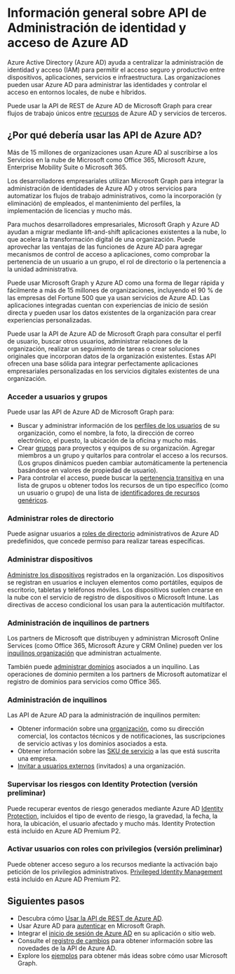 # <a name="azure-ad-identity-and-access-management-api-overview"></a>Información general sobre API de Administración de identidad y acceso de Azure AD

Azure Active Directory (Azure AD) ayuda a centralizar la administración de identidad y acceso (IAM) para permitir el acceso seguro y productivo entre dispositivos, aplicaciones, servicios e infraestructura. Las organizaciones pueden usar Azure AD para administrar las identidades y controlar el acceso en entornos locales, de nube e híbridos.  

Puede usar la API de REST de Azure AD de Microsoft Graph para crear flujos de trabajo únicos entre [recursos](../api-reference/v1.0/resources/azure_ad_overview.md) de Azure AD y servicios de terceros.

## <a name="why-use-the-azure-ad-apis"></a>¿Por qué debería usar las API de Azure AD?

Más de 15 millones de organizaciones usan Azure AD al suscribirse a los Servicios en la nube de Microsoft como Office 365, Microsoft Azure, Enterprise Mobility Suite o Microsoft 365.  

Los desarrolladores empresariales utilizan Microsoft Graph para integrar la administración de identidades de Azure AD y otros servicios para automatizar los flujos de trabajo administrativos, como la incorporación (y eliminación) de empleados, el mantenimiento del perfiles, la implementación de licencias y mucho más.

Para muchos desarrolladores empresariales, Microsoft Graph y Azure AD ayudan a migrar mediante lift-and-shift aplicaciones existentes a la nube, lo que acelera la transformación digital de una organización. Puede aprovechar las ventajas de las funciones de Azure AD para agregar mecanismos de control de acceso a aplicaciones, como comprobar la pertenencia de un usuario a un grupo, el rol de directorio o la pertenencia a la unidad administrativa.

Puede usar Microsoft Graph y Azure AD como una forma de llegar rápida y fácilmente a más de 15 millones de organizaciones, incluyendo el 90 % de las empresas del Fortune 500 que ya usan servicios de Azure AD. Las aplicaciones integradas cuentan con experiencias de inicio de sesión directa y pueden usar los datos existentes de la organización para crear experiencias personalizadas.  

Puede usar la API de Azure AD de Microsoft Graph para consultar el perfil de usuario, buscar otros usuarios, administrar relaciones de la organización, realizar un seguimiento de tareas o crear soluciones originales que incorporan datos de la organización existentes. Estas API ofrecen una base sólida para integrar perfectamente aplicaciones empresariales personalizadas en los servicios digitales existentes de una organización.

### <a name="access-users-and-groups"></a>Acceder a usuarios y grupos

Puede usar las API de Azure AD de Microsoft Graph para:

- Buscar y administrar información de los [perfiles de los usuarios](../api-reference/v1.0/resources/user.md) de su organización, como el nombre, la foto, la dirección de correo electrónico, el puesto, la ubicación de la oficina y mucho más.
- Crear [grupos](../api-reference/v1.0/resources/groups-overview.md) para proyectos y equipos de su organización. Agregar miembros a un grupo y quitarlos para controlar el acceso a los recursos. (Los grupos dinámicos pueden cambiar automáticamente la pertenencia basándose en valores de propiedad de usuario).
- Para controlar el acceso, puede buscar la [pertenencia transitiva](../api-reference/v1.0/api/user_checkmembergroups.md) en una lista de grupos u obtener todos los recursos de un tipo específico (como un usuario o grupo) de una lista de [identificadores de recursos genéricos](../api-reference/v1.0/api/directoryobject_getbyids.md).

### <a name="manage-directory-roles"></a>Administrar roles de directorio

Puede asignar usuarios a [roles de directorio](../api-reference/v1.0/resources/directoryrole.md) administrativos de Azure AD predefinidos, que concede permiso para realizar tareas específicas.

### <a name="manage-devices"></a>Administrar dispositivos

[Administre los dispositivos](https://docs.microsoft.com/es-ES/azure/active-directory/device-management-introduction.md) registrados en la organización. Los dispositivos se registran en usuarios e incluyen elementos como portátiles, equipos de escritorio, tabletas y teléfonos móviles. Los dispositivos suelen crearse en la nube con el servicio de registro de dispositivos o Microsoft Intune. Las directivas de acceso condicional los usan para la autenticación multifactor.

### <a name="partner-tenant-management"></a>Administración de inquilinos de partners

Los partners de Microsoft que distribuyen y administran Microsoft Online Services (como Office 365, Microsoft Azure y CRM Online) pueden ver los [inquilinos organización](../api-reference/v1.0/resources/contract.md) que administran actualmente.

También puede [administrar dominios](../api-reference/v1.0/resources/domain.md) asociados a un inquilino. Las operaciones de dominio permiten a los partners de Microsoft automatizar el registro de dominios para servicios como Office 365.

### <a name="tenant-management"></a>Administración de inquilinos

Las API de Azure AD para la administración de inquilinos permiten:

- Obtener información sobre una [organización](../api-reference/v1.0/resources/organization.md), como su dirección comercial, los contactos técnicos y de notificaciones, las suscripciones de servicio activas y los dominios asociados a esta.
- Obtener información sobre las [SKU de servicio](../api-reference/v1.0/resources/subscribedsku.md) a las que está suscrita una empresa.
- [Invitar a usuarios externos](../api-reference/v1.0/resources/invitation.md) (invitados) a una organización.

### <a name="monitor-identity-protection-risks-preview"></a>Supervisar los riesgos con Identity Protection (versión preliminar)

Puede recuperar eventos de riesgo generados mediante Azure AD [Identity Protection](../api-reference/beta/resources/identityprotection_root.md), incluidos el tipo de evento de riesgo, la gravedad, la fecha, la hora, la ubicación, el usuario afectado y mucho más. Identity Protection está incluido en Azure AD Premium P2.

### <a name="activate-users-into-privileged-roles-preview"></a>Activar usuarios con roles con privilegios (versión preliminar)

Puede obtener acceso seguro a los recursos mediante la activación bajo petición de los privilegios administrativos. [Privileged Identity Management](../api-reference/beta/resources/privilegedidentitymanagement_root.md) está incluido en Azure AD Premium P2.


## <a name="next-steps"></a>Siguientes pasos

- Descubra cómo [Usar la API de REST de Azure AD](../api-reference/v1.0/resources/azure_ad_overview.md).
- Usar Azure AD para [autenticar](auth_overview.md) en Microsoft Graph. 
- Integrar el [inicio de sesión de Azure AD](https://azure.microsoft.com/es-ES/develop/identity/signin/) en su aplicación o sitio web.
- Consulte el [registro de cambios](changelog.md) para obtener información sobre las novedades de la API de Azure AD.
- Explore los [ejemplos](https://developer.microsoft.com/es-ES/graph/graph/examples) para obtener más ideas sobre cómo usar Microsoft Graph.
